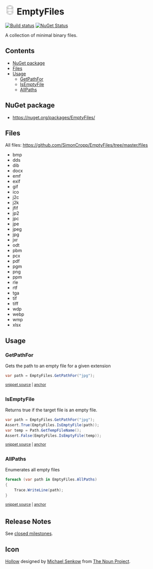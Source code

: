 <!--
GENERATED FILE - DO NOT EDIT
This file was generated by [MarkdownSnippets](https://github.com/SimonCropp/MarkdownSnippets).
Source File: /readme.source.md
To change this file edit the source file and then run MarkdownSnippets.
-->

# <img src="/src/icon.png" height="30px"> EmptyFiles

[![Build status](https://ci.appveyor.com/api/projects/status/4mrhpal9rwtqajws/branch/master?svg=true)](https://ci.appveyor.com/project/SimonCropp/EmptyFiles)
[![NuGet Status](https://img.shields.io/nuget/v/EmptyFiles.svg?label=EmptyFiles)](https://www.nuget.org/packages/EmptyFiles/)

A collection of minimal binary files.

<!-- toc -->
## Contents

  * [NuGet package](#nuget-package)
  * [Files](#files)
  * [Usage](#usage)
    * [GetPathFor](#getpathfor)
    * [IsEmptyFile](#isemptyfile)
    * [AllPaths](#allpaths)<!-- endtoc -->

## NuGet package

 * https://nuget.org/packages/EmptyFiles/


## Files

All files: https://github.com/SimonCropp/EmptyFiles/tree/master/files

<!--
include: extensions
path: /src/EmptyFiles.Tests/extensions.include.md
-->
 *  bmp
 *  dds
 *  dib
 *  docx
 *  emf
 *  exif
 *  gif
 *  ico
 *  j2c
 *  j2k
 *  jfif
 *  jp2
 *  jpc
 *  jpe
 *  jpeg
 *  jpg
 *  jxr
 *  odt
 *  pbm
 *  pcx
 *  pdf
 *  pgm
 *  png
 *  ppm
 *  rle
 *  rtf
 *  tga
 *  tif
 *  tiff
 *  wdp
 *  webp
 *  wmp
 *  xlsx


## Usage


### GetPathFor

Gets the path to an empty file for a given extension

<!-- snippet: GetPathFor -->
<a id='snippet-getpathfor'/></a>
```cs
var path = EmptyFiles.GetPathFor("jpg");
```
<sup><a href='/src/EmptyFiles.Tests/Tests.cs#L14-L16' title='File snippet `getpathfor` was extracted from'>snippet source</a> | <a href='#snippet-getpathfor' title='Navigate to start of snippet `getpathfor`'>anchor</a></sup>
<!-- endsnippet -->


### IsEmptyFile

Returns true if the target file is an empty file.

<!-- snippet: IsEmptyFile -->
<a id='snippet-isemptyfile'/></a>
```cs
var path = EmptyFiles.GetPathFor("jpg");
Assert.True(EmptyFiles.IsEmptyFile(path));
var temp = Path.GetTempFileName();
Assert.False(EmptyFiles.IsEmptyFile(temp));
```
<sup><a href='/src/EmptyFiles.Tests/Tests.cs#L24-L29' title='File snippet `isemptyfile` was extracted from'>snippet source</a> | <a href='#snippet-isemptyfile' title='Navigate to start of snippet `isemptyfile`'>anchor</a></sup>
<!-- endsnippet -->



### AllPaths

Enumerates all empty files

<!-- snippet: AllPaths -->
<a id='snippet-allpaths'/></a>
```cs
foreach (var path in EmptyFiles.AllPaths)
{
    Trace.WriteLine(path);
}
```
<sup><a href='/src/EmptyFiles.Tests/Tests.cs#L37-L42' title='File snippet `allpaths` was extracted from'>snippet source</a> | <a href='#snippet-allpaths' title='Navigate to start of snippet `allpaths`'>anchor</a></sup>
<!-- endsnippet -->


## Release Notes

See [closed milestones](../../milestones?state=closed).


## Icon

[Hollow](https://thenounproject.com/term/hollow/51835/) designed by [Michael Senkow](https://thenounproject.com/mhsenkow/) from [The Noun Project](https://thenounproject.com).
